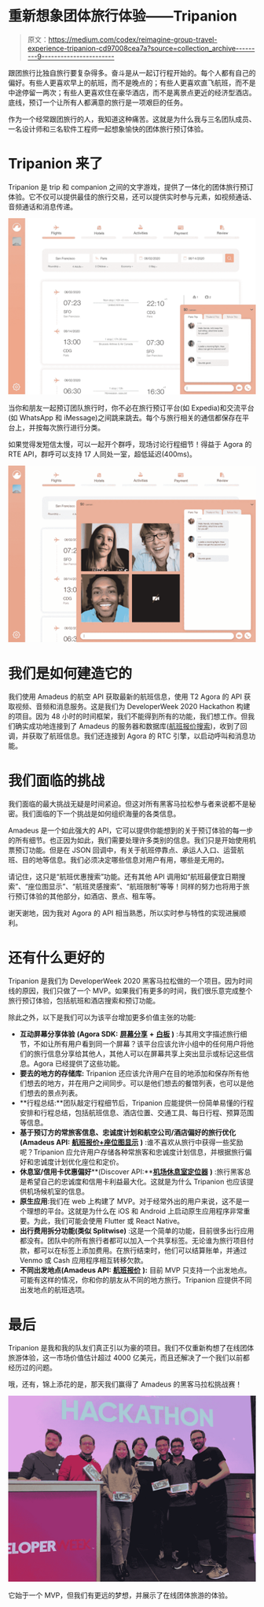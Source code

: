 # 重新想象团体旅行体验——Tripanion

> 原文：<https://medium.com/codex/reimagine-group-travel-experience-tripanion-cd97008cea7a?source=collection_archive---------9----------------------->

跟团旅行比独自旅行要复杂得多。奋斗是从一起订行程开始的。每个人都有自己的偏好。有些人更喜欢早上的航班，而不是晚点的；有些人更喜欢直飞航班，而不是中途停留一两次；有些人更喜欢住在豪华酒店，而不是离景点更近的经济型酒店。底线，预订一个让所有人都满意的旅行是一项艰巨的任务。

作为一个经常跟团旅行的人，我知道这种痛苦。这就是为什么我与三名团队成员、一名设计师和三名软件工程师一起想象愉快的团体旅行预订体验。

# Tripanion 来了

Tripanion 是 trip 和 companion 之间的文字游戏，提供了一体化的团体旅行预订体验。它不仅可以提供最佳的旅行交易，还可以提供实时参与元素，如视频通话、音频通话和消息传递。

![](img/c673e9f68ae5433a8041ee71e2c726c5.png)

当你和朋友一起预订团队旅行时，你不必在旅行预订平台(如 Expedia)和交流平台(如 WhatsApp 和 iMessage)之间跳来跳去。每个与旅行相关的通信都保存在平台上，并按每次旅行进行分类。

如果觉得发短信太慢，可以一起开个群呼，现场讨论行程细节！得益于 Agora 的 RTE API，群呼可以支持 17 人同处一室，超低延迟(400ms)。

![](img/403208a8c890f85d7b7e72d1c450649b.png)

# 我们是如何建造它的

我们使用 Amadeus 的航空 API 获取最新的航班信息，使用 T2 Agora 的 API 获取视频、音频和消息服务。这是我们为 DeveloperWeek 2020 Hackathon 构建的项目。因为 48 小时的时间框架，我们不能得到所有的功能，我们想工作。但我们确实成功地连接到了 Amadeus 的服务器和数据库([航班报价搜索](https://developers.amadeus.com/self-service/category/air/api-doc/flight-offers-search))，收到了回调，并获取了航班信息。我们还连接到 Agora 的 RTC 引擎，以启动呼叫和消息功能。

# 我们面临的挑战

我们面临的最大挑战无疑是时间紧迫。但这对所有黑客马拉松参与者来说都不是秘密。我们面临的下一个挑战是如何组织海量的各类信息。

Amadeus 是一个如此强大的 API，它可以提供你能想到的关于预订体验的每一步的所有细节。也正因为如此，我们需要处理许多类别的信息。我们只是开始使用机票预订功能。但是在 JSON 回调中，有关于航班停靠点、承运人入口、运营航班、目的地等信息。我们必须决定哪些信息对用户有用，哪些是无用的。

请记住，这只是“航班优惠搜索”功能。还有其他 API 调用如“航班最便宜日期搜索”、“座位图显示”、“航班灵感搜索”、“航班限制”等等！同样的努力也将用于旅行预订体验的其他部分，如酒店、景点、租车等。

谢天谢地，因为我对 Agora 的 API 相当熟悉，所以实时参与特性的实现进展顺利。

# 还有什么更好的

Tripanion 是我们为 DeveloperWeek 2020 黑客马拉松做的一个项目。因为时间线的原因，我们只做了一个 MVP。如果我们有更多的时间，我们很乐意完成整个旅行预订体验，包括航班和酒店搜索和预订功能。

除此之外，以下是我们可以为该平台增加更多价值主张的功能:

*   **互动屏幕分享体验** **(Agora SDK:** [**屏幕分享**](https://docs.agora.io/en/Video/screensharing_web_ng?platform=Web) **+** [**白板**](https://docs.agora.io/en/whiteboard/product_whiteboard?platform=Web) **)** :与其用文字描述旅行细节，不如让所有用户看到同一个屏幕？该平台应该允许小组中的任何用户将他们的旅行信息分享给其他人，其他人可以在屏幕共享上突出显示或标记这些信息。Agora 已经提供了这些功能。
*   **要去的地方的存储库:** Tripanion 还应该允许用户在目的地添加和保存所有他们想去的地方，并在用户之间同步。可以是他们想去的餐馆列表，也可以是他们想去的景点列表。
*   **行程总结:**团队敲定行程细节后，Tripanion 应能提供一份简单易懂的行程安排和行程总结，包括航班信息、酒店位置、交通工具、每日行程、预算范围等信息。
*   **基于预订方的常旅客信息、忠诚度计划和航空公司/酒店偏好的旅行优化(Amadeus API:** [**航班报价+座位图显示**](https://developers.amadeus.com/blog/flight-api-updates-frequent-flyer-maximum-price-search) **)** :谁不喜欢从旅行中获得一些奖励呢？Tripanion 应允许用户存储各种常旅客和忠诚度计划信息，并根据旅行偏好和忠诚度计划优化座位和定价。
*   **休息室/信用卡优惠偏好****(Discover API:**[**机场休息室定位器**](https://developer.discover.com/views/AirportLoungeLocatorDoc.html#) **)** :旅行黑客总是希望自己的忠诚度和信用卡利益最大化。这就是为什么 Tripanion 也应该提供机场候机室的信息。
*   **原生应用**:我们在 web 上构建了 MVP。对于经常外出的用户来说，这不是一个理想的平台。这就是为什么在 iOS 和 Android 上启动原生应用程序非常重要。为此，我们可能会使用 Flutter 或 React Native。
*   **出行费用拆分功能(类似 Splitwise)** :这是一个简单的功能，目前很多出行应用都没有。团队中的所有旅行者都可以加入一个共享标签。无论谁为旅行项目付款，都可以在标签上添加费用。在旅行结束时，他们可以结算账单，并通过 Venmo 或 Cash 应用程序相互转移欠款。
*   **不同出发地点(Amadeus API:** [**航班报价**](https://developers.amadeus.com/self-service/category/air/api-doc/flight-offers-search) **):** 目前 MVP 只支持一个出发地点。可能有这样的情况，你和你的朋友从不同的地方旅行。Tripanion 应提供不同出发地点的航班选项。

# 最后

Tripanion 是我和我的队友们真正引以为豪的项目。我们不仅重新构想了在线团体旅游体验，这一市场价值估计超过 4000 亿美元，而且还解决了一个我们以前都经历过的问题。

哦，还有，锦上添花的是，那天我们赢得了 Amadeus 的黑客马拉松挑战赛！

![](img/7aa436514b2834046bba8f70e50e0df1.png)

它始于一个 MVP，但我们有更远的梦想，并展示了在线团体旅游的体验。